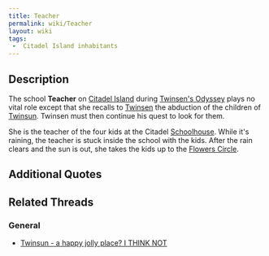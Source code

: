 ```yaml
---
title: Teacher
permalink: wiki/Teacher
layout: wiki
tags:
 -  Citadel Island inhabitants
---
```


## Description

The school **Teacher** on [Citadel Island](Citadel_Island "wikilink")
during [Twinsen's Odyssey](Twinsen's_Odyssey "wikilink") plays no vital
role except that she recalls to [Twinsen](Twinsen "wikilink") the
abduction of the children of [Twinsun](Twinsun "wikilink"). Twinsen must
then continue his quest to look for them.

She is the teacher of the four kids at the Citadel
[Schoolhouse](Schoolhouse "wikilink"). While it's raining, the teacher
is stuck inside the school with the kids. After the rain clears and the
sun is out, she takes the kids up to the [Flowers
Circle](Ridge_of_the_Flowers_Circle "wikilink").

## Additional Quotes

## Related Threads

### General

- [Twinsun - a happy jolly place? I THINK
  NOT](https://forum.magicball.net/showthread.php?t=155)
